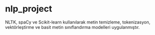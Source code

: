 # nlp_project
NLTK, spaCy ve Scikit-learn kullanılarak metin temizleme, tokenizasyon, vektörleştirme ve basit metin sınıflandırma modelleri uygulanmıştır.

